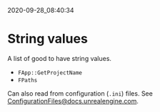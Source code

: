 2020-09-28_08:40:34

# String values

A list of good to have string values.
- `FApp::GetProjectName`
- `FPaths`



Can also read from configuration (`.ini`) files. See [ConfigurationFiles@docs.unrealengine.com](https://docs.unrealengine.com/en-US/Programming/Basics/ConfigurationFiles/index.html).